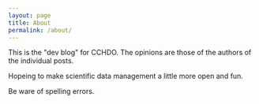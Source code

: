 ```yaml
---
layout: page
title: About
permalink: /about/
---
```

This is the "dev blog" for CCHDO. The opinions are those of the authors
of the individual posts.

Hopeing to make scientific data management a little more open and fun.

Be ware of spelling errors.
